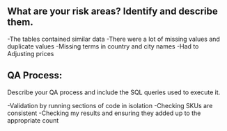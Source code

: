 ## What are your risk areas? Identify and describe them.

-The tables contained similar data
-There were a lot of missing values and duplicate values
-Missing terms in country and city names
-Had to Adjusting prices

## QA Process:
Describe your QA process and include the SQL queries used to execute it.

-Validation by running sections of code in isolation
-Checking SKUs are consistent
-Checking my results and ensuring they added up to the appropriate count
